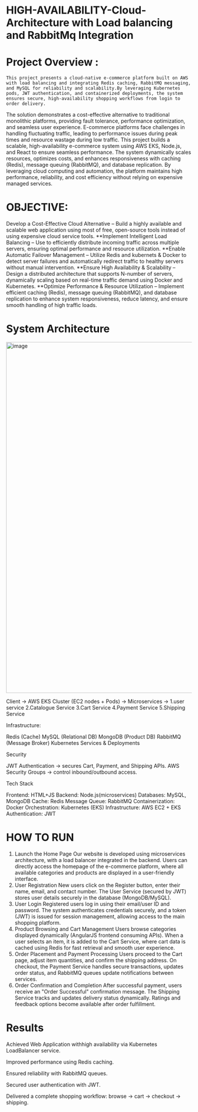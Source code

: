# HIGH-AVAILABILITY-Cloud-Architecture with Load balancing and RabbitMq Integration

# Project Overview :
    This project presents a cloud-native e-commerce platform built on AWS with load balancing and integrating Redis caching, RabbitMQ messaging, and MySQL for reliability and scalability.By leveraging Kubernetes pods, JWT authentication, and containerized deployments, the system ensures secure, high-availability shopping workflows from login to order delivery.
The solution demonstrates a cost-effective alternative to traditional monolithic platforms, providing fault tolerance, performance optimization, and seamless user experience.
   E-commerce platforms face challenges in handling fluctuating traffic, leading to performance issues during peak times and resource wastage during low traffic. This project builds a scalable, high-availability e-commerce system using AWS EKS, Node.js, and React to ensure seamless performance. The system dynamically scales resources, optimizes costs, and enhances responsiveness with caching (Redis), message queuing (RabbitMQ), and database replication. By leveraging cloud computing and automation, the platform maintains high performance, reliability, and cost efficiency without relying on expensive managed services.

# OBJECTIVE:
Develop a Cost-Effective Cloud Alternative – Build a highly available and scalable web application using most of free, open-source tools instead of using expensive cloud service tools.
 **Implement Intelligent Load Balancing – Use to efficiently distribute incoming traffic across multiple servers, ensuring optimal performance and resource utilization.
 **Enable Automatic Failover Management – Utilize Redis and kubernets & Docker to detect server failures and automatically redirect traffic to healthy servers without manual intervention.
 **Ensure High Availability & Scalability – Design a distributed architecture that supports N-number of servers, dynamically scaling based on real-time traffic demand using Docker and Kubernetes.
 **Optimize Performance & Resource Utilization – Implement efficient caching (Redis), message queuing (RabbitMQ), and database replication to enhance system responsiveness, reduce latency, and ensure smooth handling of high traffic loads.
 
# System Architecture
<img width="1839" height="953" alt="image" src="https://github.com/user-attachments/assets/453f8e36-4020-427a-967f-c806d29c76c0" />







Client -> AWS EKS Cluster (EC2 nodes + Pods) -> Microservices -> 1.user service 2.Catalogue Service 3.Cart Service 4.Payment Service 5.Shipping Service 



Infrastructure:

Redis (Cache)
MySQL (Relational DB)
MongoDB (Product DB)
RabbitMQ (Message Broker)
Kubernetes Services & Deployments

Security

JWT Authentication → secures Cart, Payment, and Shipping APIs.
AWS Security Groups → control inbound/outbound access.

Tech Stack

Frontend: HTML+JS
Backend: Node.js(microservices) 
Databases: MySQL, MongoDB
Cache: Redis
Message Queue: RabbitMQ
Containerization: Docker
Orchestration: Kubernetes (EKS)
Infrastructure: AWS EC2 + EKS
Authentication: JWT 

 # HOW TO RUN
1.	Launch the Home Page
Our website is developed using microservices architecture, with a load balancer integrated in the backend. Users can directly access the homepage of the e-commerce platform, where all available categories and products are displayed in a user-friendly interface.
2.	User Registration
New users click on the Register button, enter their name, email, and contact number. The User Service (secured by JWT) stores user details securely in the database (MongoDB/MySQL).
3.	User Login
Registered users log in using their email/user ID and password. The system authenticates credentials securely, and a token (JWT) is issued for session management, allowing access to the main shopping platform.
4.	Product Browsing and Cart Management
Users browse categories displayed dynamically (AngularJS frontend consuming APIs).
When a user selects an item, it is added to the Cart Service, where cart data is cached using Redis for fast retrieval and smooth user experience.
5.	Order Placement and Payment Processing
Users proceed to the Cart page, adjust item quantities, and confirm the shipping address.
On checkout, the Payment Service handles secure transactions, updates order status, and RabbitMQ queues update notifications between services.
6.	Order Confirmation and Completion
After successful payment, users receive an "Order Successful" confirmation message.
The Shipping Service tracks and updates delivery status dynamically. Ratings and feedback options become available after order fulfillment.


# Results


Achieved Web Application withhigh availability via Kubernetes LoadBalancer service.

Improved performance using Redis caching.

Ensured reliability with RabbitMQ queues.

Secured user authentication with JWT.

Delivered a complete shopping workflow: browse → cart → checkout → shipping.

